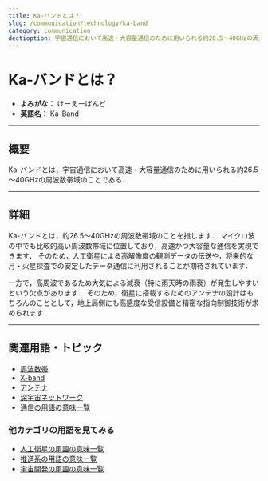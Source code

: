 ```yaml
---
title: Ka-バンドとは？
slug: /communication/technology/ka-band
category: communication
dectioption: 宇宙通信において高速・大容量通信のために用いられる約26.5～40GHzの周波数帯域のことであるKa-バンドの意味・定義・内容について解説します．
---
```


# Ka-バンドとは？

- **よみがな：** けーえーばんど  
- **英語名：** Ka-Band  

---

## 概要

Ka-バンドとは，宇宙通信において高速・大容量通信のために用いられる約26.5～40GHzの周波数帯域のことである．

---

## 詳細

Ka-バンドとは，約26.5～40GHzの周波数帯域のことを指します．
マイクロ波の中でも比較的高い周波数帯域に位置しており，高速かつ大容量な通信を実現できます．
そのため，人工衛星による高解像度の観測データの伝送や，将来的な月・火星探査での安定したデータ通信に利用されることが期待されています．

一方で，高周波であるため大気による減衰（特に雨天時の雨衰）が発生しやすいという欠点があります．
そのため，衛星に搭載するためのアンテナの設計はもちろんのこととして，地上局側にも高感度な受信設備と精密な指向制御技術が求められます．

---

## 関連用語・トピック

- [周波数帯](/docs/communication/technology/frequency-band)
- [X-band](/docs/communication/technology/x-band)
- [アンテナ](/docs/communication/technology/antenna)
- [深宇宙ネットワーク](/docs/communication/system/dsn)
- [通信の用語の意味一覧](/docs/category/communication)

### 他カテゴリの用語を見てみる
- [人工衛星の用語の意味一覧](/docs/category/satellite)
- [推進系の用語の意味一覧](/docs/category/propulsion)
- [宇宙開発の用語の意味一覧](/docs/category/glossary)
